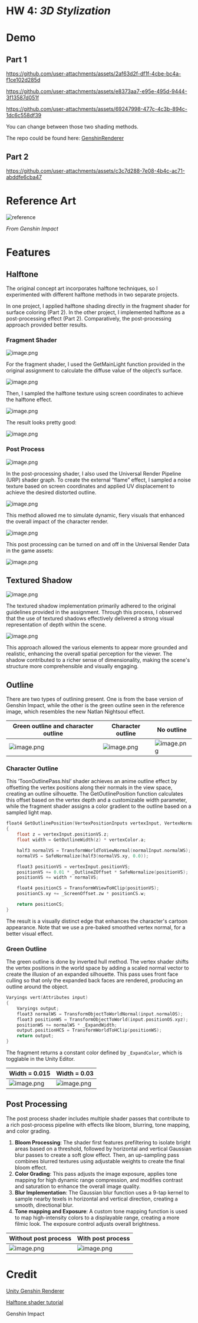 # HW 4: *3D Stylization*

# Demo

## Part 1

https://github.com/user-attachments/assets/2af63d2f-df1f-4cbe-bc4a-f1ce102d285d

https://github.com/user-attachments/assets/e8373aa7-e95e-495d-9444-3f13587d051f

https://github.com/user-attachments/assets/69247998-477c-4c3b-894c-1dc6c558df39

You can change between those two shading methods.

The repo could be found here: [GenshinRenderer](https://github.com/WANG-Ruipeng/GenshinRenderer)

## Part 2

https://github.com/user-attachments/assets/c3c7d288-7e08-4b4c-ac71-abddfe6cba47

# Reference Art

![reference](img/reference.png)

*From Genshin Impact*

# Features

## Halftone

The original concept art incorporates halftone techniques, so I experimented with different halftone methods in two separate projects.

In one project, I applied halftone shading directly in the fragment shader for surface coloring (Part 2). In the other project, I implemented halftone as a post-processing effect (Part 2). Comparatively, the post-processing approach provided better results.

### Fragment Shader

![image.png](img/image.png)

For the fragment shader, I used the GetMainLight function provided in the original assignment to calculate the diffuse value of the object’s surface.

![image.png](img/image%201.png)

Then, I sampled the halftone texture using screen coordinates to achieve the halftone effect.

![image.png](img/image%202.png)

The result looks pretty good:

![image.png](img/image%203.png)

### Post Process

![image.png](img/image%204.png)

In the post-processing shader, I also used the Universal Render Pipeline (URP) shader graph. To create the external “flame” effect, I sampled a noise texture based on screen coordinates and applied UV displacement to achieve the desired distorted outline.

![image.png](img/image%205.png)

This method allowed me to simulate dynamic, fiery visuals that enhanced the overall impact of the character render.

![image.png](img/image%206.png)

This post processing can be turned on and off in the Universal Render Data in the game assets:

![image.png](img/image%207.png)

## Textured Shadow

![image.png](img/image%208.png)

The textured shadow implementation primarily adhered to the original guidelines provided in the assignment. Through this process, I observed that the use of textured shadows effectively delivered a strong visual representation of depth within the scene. 

![image.png](img/image%209.png)

This approach allowed the various elements to appear more grounded and realistic, enhancing the overall spatial perception for the viewer. The shadow contributed to a richer sense of dimensionality, making the scene's structure more comprehensible and visually engaging.

## Outline

There are two types of outlining present. One is from the base version of Genshin Impact, while the other is the green outline seen in the reference image, which resembles the new Natlan Nightsoul effect.

| Green outline and character outline | Character outline | No outline |
| ----------------------------------- | ----------------- | ---------- |
| ![image.png](img/image%2010.png) | ![image.png](img/image%2011.png) | ![image.png](img/image%2012.png) |

### Character Outline

This ‘ToonOutlinePass.hlsl’ shader achieves an anime outline effect by offsetting the vertex positions along their normals in the view space, creating an outline silhouette. The GetOutlinePosition function calculates this offset based on the vertex depth and a customizable width parameter, while the fragment shader assigns a color gradient to the outline based on a sampled light map.

```cpp
float4 GetOutlinePosition(VertexPositionInputs vertexInput, VertexNormalInputs normalInput, half4 vertexColor)
{
    float z = vertexInput.positionVS.z;
    float width = GetOutlineWidth(z) * vertexColor.a;

    half3 normalVS = TransformWorldToViewNormal(normalInput.normalWS);
    normalVS = SafeNormalize(half3(normalVS.xy, 0.0));

    float3 positionVS = vertexInput.positionVS;
    positionVS += 0.01 * _OutlineZOffset * SafeNormalize(positionVS);
    positionVS += width * normalVS;

    float4 positionCS = TransformWViewToHClip(positionVS);
    positionCS.xy += _ScreenOffset.zw * positionCS.w;

    return positionCS;
}
```

The result is a visually distinct edge that enhances the character's cartoon appearance. Note that we use a pre-baked smoothed vertex normal, for a better visual effect.

### Green Outline

The green outline is done by inverted hull method. The vertex shader shifts the vertex positions in the world space by adding a scaled normal vector to create the illusion of an expanded silhouette. This pass uses front face culling so that only the expanded back faces are rendered, producing an outline around the object. 

```cpp
Varyings vert(Attributes input)
{
    Varyings output;
    float3 normalWS = TransformObjectToWorldNormal(input.normalOS);
    float3 positionWS = TransformObjectToWorld(input.positionOS.xyz);
    positionWS += normalWS * _ExpandWidth;
    output.positionHCS = TransformWorldToHClip(positionWS);
    return output;
}
```

The fragment returns a constant color defined by `_ExpandColor`, which is togglable in the Unity Editor.

| Width = 0.015 | Width = 0.03 |
| ------------- | ------------ |
| ![image.png](img/image%2013.png) | ![image.png](img/image%2014.png) |

## Post Processing

The post process shader includes multiple shader passes that contribute to a rich post-process pipeline with effects like bloom, blurring, tone mapping, and color grading.

1. **Bloom Processing**: The shader first features prefiltering to isolate bright areas based on a threshold, followed by horizontal and vertical Gaussian blur passes to create a soft glow effect. Then, an up-sampling pass combines blurred textures using adjustable weights to create the final bloom effect.
2. **Color Grading**: This pass adjusts the image exposure, applies tone mapping for high dynamic range compression, and modifies contrast and saturation to enhance the overall image quality.
3. **Blur Implementation**: The Gaussian blur function uses a 9-tap kernel to sample nearby texels in horizontal and vertical direction, creating a smooth, directional blur.
4. **Tone mapping and Exposure**: A custom tone mapping function is used to map high-intensity colors to a displayable range, creating a more filmic look. The exposure control adjusts overall brightness.

| Without post process | With post process |
| -------------------- | ----------------- |
| ![image.png](img/image%2015.png) | ![image.png](img/image%2016.png) |

# Credit

[Unity Genshin Renderer](https://www.bilibili.com/video/BV1ec4111789)

[Halftone shader tutorial](https://www.youtube.com/watch?v=3iZrZrEWQuA)

Genshin Impact
